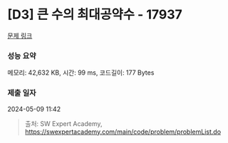 # [D3] 큰 수의 최대공약수 - 17937 

[문제 링크](https://swexpertacademy.com/main/code/problem/problemDetail.do?contestProbId=AYmRI_8ajv8DFARi) 

### 성능 요약

메모리: 42,632 KB, 시간: 99 ms, 코드길이: 177 Bytes

### 제출 일자

2024-05-09 11:42



> 출처: SW Expert Academy, https://swexpertacademy.com/main/code/problem/problemList.do